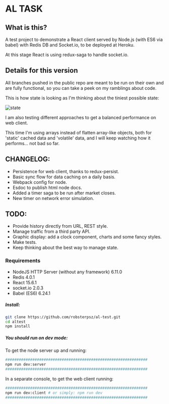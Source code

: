 # AL TASK

## What is this?
A test project to demonstrate a React client served by Node.js (with ES6 via babel) with Redis DB and Socket.io, to be deployed at Heroku.

At this stage React is using redux-saga to handle socket.io.

## Details for this version
All branches pushed in the public repo are meant to be run on their own and are fully functional, so you can take a peek on my ramblings about code.

This is how state is looking as I'm thinking about the tiniest possible state:

![state](https://image.ibb.co/fZcaHQ/Screenshot_20170825_142548.png)

I am also testing different approaches to get a balanced performance on web client. 

This time I'm using arrays instead of flatten array-like objects, both for 'static' cached data and 'volatile' data, and I will keep watching how it performs... not bad so far.

## CHANGELOG:
* Persistence for web client, thanks to redux-persist.
* Basic sync flow for data caching on a daily basis.
* Webpack config for node.
* Esdoc to publish html node docs.
* Added a timer saga to be run after market closes.
* New timer on network error simulation.

## TODO:
* Provide history directly from URL, REST style.
* Manage traffic from a third party API.
* Graphic display: add a clock component, charts and some fancy styles.
* Make tests.
* Keep thinking about the best way to manage state.

### Requirements
* NodeJS HTTP Server (without any framework)  6.11.0
* Redis                                       4.0.1
* React                                       15.6.1
* socket.io                                   2.0.3
* Babel (ES6)                                 6.24.1

##### Install:
```bash
git clone https://github.com/robsterpsz/al-test.git
cd altest
npm install
```

##### You should run on dev mode:

To get the node server up and running:
```bash
###############################################################
npm run dev:server
###############################################################
```

In a separate console, to get the web client running:
```bash
###############################################################
npm run dev:client # or simply: npm run dev 
###############################################################
```